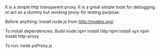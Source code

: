 It is a simple http transparent proxy.
It is a great simple tools for debugging or act as a dummy but working proxy for testing purpose.

Before anything:
Install node.js from http://nodejs.org/

To install dependencies:
Build node
npm install http
npm install sys
npm install http-proxy


To run:
node psProxy.js


